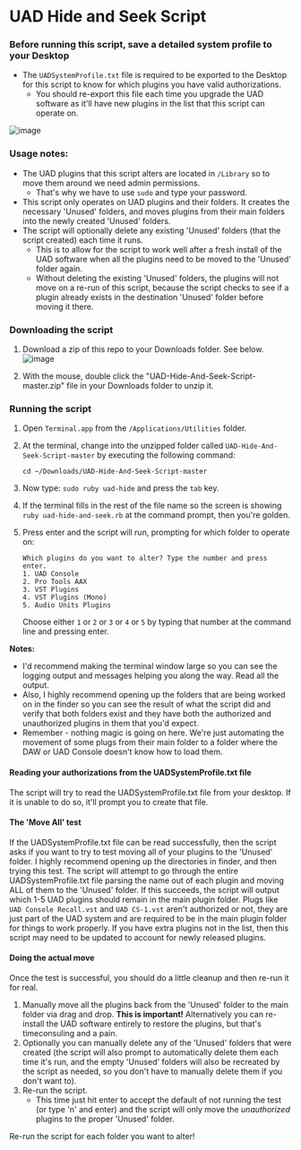 # UAD Hide and Seek Script

### Before running this script, save a detailed system profile to your Desktop

* The `UADSystemProfile.txt` file is required to be exported to the Desktop for this script to know for which plugins you have valid authorizations.
  * You should re-export this file each time you upgrade the UAD software as it'll have new plugins in the list that this script can operate on.

![image](https://user-images.githubusercontent.com/4521/69005051-c391d680-08e1-11ea-8cf7-d85fa5af8fac.png)

### Usage notes:

* The UAD plugins that this script alters are located in `/Library` so to move them around we need admin permissions.
  * That's why we have to use `sudo` and type your password.
* This script only operates on UAD plugins and their folders. It creates the necessary 'Unused' folders, and moves plugins from their main folders into the newly created 'Unused' folders.
* The script will optionally delete any existing 'Unused' folders (that the script created) each time it runs. 
  * This is to allow for the script to work well after a fresh install of the UAD software when all the plugins need to be moved to the 'Unused' folder again. 
  * Without deleting the existing 'Unused' folders, the plugins will not move on a re-run of this script, because the script checks to see if a plugin already exists in the destination 'Unused' folder before moving it there.

### Downloading the script

1. Download a zip of this repo to your Downloads folder. See below.
    ![image](https://user-images.githubusercontent.com/4521/69011535-06c76600-0931-11ea-8d8b-1df3e5faa342.png)

1. With the mouse, double click the "UAD-Hide-And-Seek-Script-master.zip" file in your Downloads folder to unzip it.

### Running the script

1. Open `Terminal.app` from the `/Applications/Utilities` folder.
1. At the terminal, change into the unzipped folder called `UAD-Hide-And-Seek-Script-master` by executing the following command:

       cd ~/Downloads/UAD-Hide-And-Seek-Script-master
1. Now type: `sudo ruby uad-hide` and press the `tab` key.
1. If the terminal fills in the rest of the file name so the screen is showing `ruby uad-hide-and-seek.rb` at the command prompt, then you're golden.
1. Press enter and the script will run, prompting for which folder to operate on:

       Which plugins do you want to alter? Type the number and press enter.
       1. UAD Console
       2. Pro Tools AAX
       3. VST Plugins
       4. VST Plugins (Mono)
       5. Audio Units Plugins

    Choose either `1` or `2` or `3` or `4` or `5` by typing that number at the command line and pressing enter.

**Notes:**
  * I'd recommend making the terminal window large so you can see the logging output and messages helping you along the way. Read all the output.
  * Also, I highly recommend opening up the folders that are being worked on in the finder so you can see the result of what the script did and verify that both folders exist and they have both the authorized and unauthorized plugins in them that you'd expect.
  * Remember - nothing magic is going on here. We're just automating the movement of some plugs from their main folder to a folder where the DAW or UAD Console doesn't know how to load them.


#### Reading your authorizations from the UADSystemProfile.txt file
The script will try to read the UADSystemProfile.txt file from your desktop. If it is unable to do so, it'll prompt you to create that file.

#### The 'Move All' test
If the UADSystemProfile.txt file can be read successfully, then the script asks if you want to try to test moving all of your plugins to the 'Unused' folder. I highly recommend opening up the directories in finder, and then trying this test. The script will attempt to go through the entire UADSystemProfile.txt file parsing the name out of each plugin and moving ALL of them to the 'Unused' folder. If this succeeds, the script will output which 1-5 UAD plugins should remain in the main plugin folder. Plugs like `UAD Console Recall.vst` and `UAD CS-1.vst` aren't authorized or not, they are just part of the UAD system and are required to be in the main plugin folder for things to work properly. If you have extra plugins not in the list, then this script may need to be updated to account for newly released plugins.

#### Doing the actual move
Once the test is successful, you should do a little cleanup and then re-run it for real. 

1. Manually move all the plugins back from the 'Unused' folder to the main folder via drag and drop. **This is important!** Alternatively you can re-install the UAD software entirely to restore the plugins, but that's timeconsuling and a pain.
1. Optionally you can manually delete any of the 'Unused' folders that were created (the script will also prompt to automatically delete them each time it's run, and the empty 'Unused' folders will also be recreated by the script as needed, so you don't have to manually delete them if you don't want to).
1. Re-run the script. 
    * This time just hit enter to accept the default of not running the test (or type 'n' and enter) and the script will only move the _unauthorized_ plugins to the proper 'Unused' folder.

Re-run the script for each folder you want to alter!
